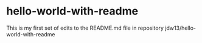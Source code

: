 # hello-world-with-readme
This is my first set of edits to the README.md file in repository jdw13/hello-world-with-readme
